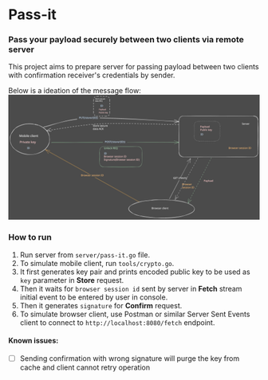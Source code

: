 # Pass-it

### Pass your payload securely between two clients via remote server

This project aims to prepare server for passing payload between two clients with confirmation receiver's credentials by sender.

Below is a ideation of the message flow:
<img src="docs/Secret_sharing.excalidraw.svg">

### How to run
1. Run server from `server/pass-it.go` file.
2. To simulate mobile client, run `tools/crypto.go`.
  1. It first generates key pair and prints encoded public key to be used as `key` parameter in **Store** request.
  2. Then it waits for `browser session id` sent by server in **Fetch** stream initial event to be entered by user in console.
  3. Then it generates `signature` for **Confirm** request.
3. To simulate browser client, use Postman or similar Server Sent Events client to connect to `http://localhost:8080/fetch` endpoint.

#### Known issues:
- [ ] Sending confirmation with wrong signature will purge the key from cache and client cannot retry operation
